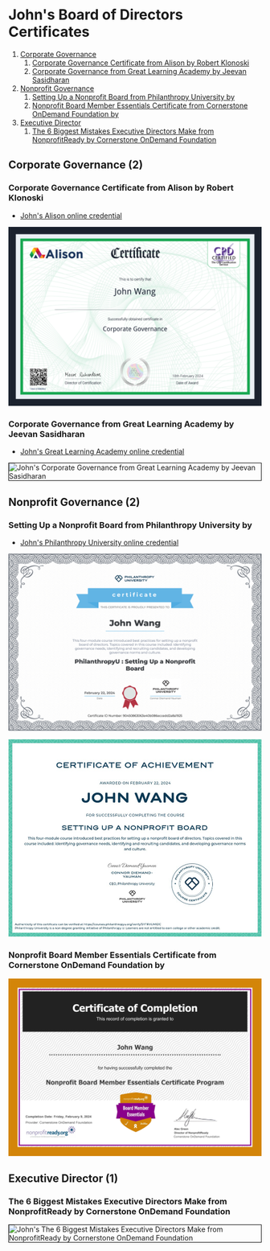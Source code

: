 # John's Board of Directors Certificates
1. [Corporate Governance](#corporate-governance-2)
    1. [Corporate Governance Certificate from Alison by Robert Klonoski](#corporate-governance-certificate-from-alison-by-robert-klonoski)
    1. [Corporate Governance from Great Learning Academy by Jeevan Sasidharan](#corporate-governance-from-great-learning-academy-by-jeevan-sasidharan)
1. [Nonprofit Governance](#nonprofit-governance-2)
    1. [Setting Up a Nonprofit Board from Philanthropy University by](#setting-up-a-nonprofit-board-from-philanthropy-university-by)
    1. [Nonprofit Board Member Essentials Certificate from Cornerstone OnDemand Foundation by](#nonprofit-board-member-essentials-certificate-from-cornerstone-ondemand-foundation-by)
1. [Executive Director](#executive-director-1)
    1. [The 6 Biggest Mistakes Executive Directors Make from NonprofitReady by Cornerstone OnDemand Foundation](#the-6-biggest-mistakes-executive-directors-make-from-nonprofitready-by-cornerstone-ondemand-foundation)
## Corporate Governance (2)
### Corporate Governance Certificate from Alison by Robert Klonoski
* [John's Alison online credential](https://alison.com/certification/check/2y10z7CJmeCvq72QGFOnjkSWwupOsQsrMN7fAku6TAmzdzM4tFzIi0q2)

![John's Corporate Governance Certificate from Alison by Robert Klonoski](cert_governance_corporate-governance_alison_cert-1364-37486854_2024-02-18.png)

### Corporate Governance from Great Learning Academy by Jeevan Sasidharan
* [John's Great Learning Academy online credential](https://verify.mygreatlearning.com/verify/RBREMAEN)

<img src="../cert_corporate-governance_greatlearning_cert-RBREMAEN_2024-02-24.jpg" alt="John's Corporate Governance from Great Learning Academy by Jeevan Sasidharan" style="border:1px solid #000000" />

## Nonprofit Governance (2)
### Setting Up a Nonprofit Board from Philanthropy University by 
* [John's Philanthropy University online credential](https://courses.philanthropyu.org/certificates/90450863063e40b086eccedd2a8a1925)

![John's Setting Up a Nonprofit Board from Philanthropy University by](cert_nonprofit_board_setting-up-a-nonprofit-board_philanthropy-university_cert-90450863063e40b086eccedd2a8a1925_2024-02-22_dl-2024-07-27.png)

![John's Setting Up a Nonprofit Board from Philanthropy University by](cert_nonprofit_board_setting-up-a-nonprofit-board_philanthropy-university_cert-SYTRVUMIDC_2024-02-22_1000x.png)

### Nonprofit Board Member Essentials Certificate from Cornerstone OnDemand Foundation by 

![John's Nonprofit Board Member Essentials Certificate from Cornerstone OnDemand Foundation by](cert_nonprofit_nonprofit-board-member-essentials_nonprofitready-org_cert_2024-02-09.png)

## Executive Director (1)
### The 6 Biggest Mistakes Executive Directors Make from NonprofitReady by Cornerstone OnDemand Foundation

<img src="../cert_boardofdirectors_the-6-biggest-mistakes-executive-directors-make_nonprofitready_cornerstone_2024-06-11.png" alt="John's The 6 Biggest Mistakes Executive Directors Make from NonprofitReady by Cornerstone OnDemand Foundation" style="border:1px solid #000000" />

